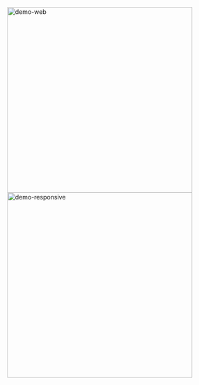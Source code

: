 <div>
  <img src="./.github/namah-full.gif" alt="demo-web" height="425">
  <img src="./.github/namah-mobile.gif" alt="demo-responsive" height="425">
</div>
